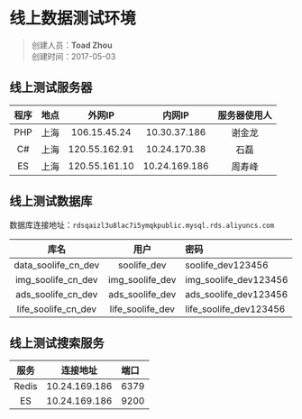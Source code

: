 # 线上数据测试环境
>创建人员：**Toad Zhou**   
>创建时间：2017-05-03


## 线上测试服务器
| 程序   |地点| 外网IP  |内网IP| 服务器使用人|
| :----:|:-------: | :-------: | :-------: |:-------: |
| PHP |上海| 106.15.45.24|10.30.37.186|谢金龙|
| C#  |上海| 120.55.162.91|10.24.170.38|石磊|
| ES  |上海| 120.55.161.10|10.24.169.186|周寿峰|

## 线上测试数据库
数据库连接地址：`rdsqaizl3u8lac7i5ymqkpublic.mysql.rds.aliyuncs.com`

| 库名   | 用户         | 密码   |
| :----: | :----------: | :---- |
| data_soolife_cn_dev | soolife_dev | soolife_dev123456   |
| img_soolife_cn_dev | img_soolife_dev | img_soolife_dev123456   |
| ads_soolife_cn_dev | ads_soolife_dev | ads_soolife_dev123456   |
| life_soolife_cn_dev | life_soolife_dev | life_soolife_dev123456 |

## 线上测试搜索服务

| 服务   | 连接地址         | 端口   |
| :----: | :----------: | :---- |
|Redis|10.24.169.186|6379|
|ES|10.24.169.186|9200|
